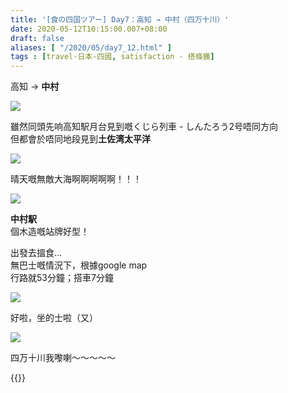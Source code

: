 ```yaml
---
title: '[食の四国ツアー] Day7：高知 → 中村（四万十川）'
date: 2020-05-12T10:15:00.007+08:00
draft: false
aliases: [ "/2020/05/day7_12.html" ]
tags : [travel-日本-四國, satisfaction - 搭條鐵]
---
```


高知 → **中村**  

![](/images/shikoku7e.jpg)

雖然同頭先响高知駅月台見到嘅くじら列車 - しんたろう2号唔同方向  
但都會於唔同地段見到**土佐湾太平洋**  

![](/images/shikoku7e1.jpg)

晴天嘅無敵大海啊啊啊啊啊！！！  

![](/images/shikoku7e2.jpg)

**中村駅**  
個木造嘅站牌好型！  
  
出發去搵食...  
無巴士嘅情況下，根據google map  
行路就53分鐘；搭車7分鐘  

![](/images/shikoku7e3.jpg)

好啦，坐的士啦（又）  

![](/images/shikoku7e4.jpg)

四万十川我嚟喇～～～～～  

  

{{<shikoku>}}
